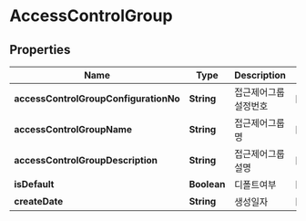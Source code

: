 
# AccessControlGroup

## Properties
Name | Type | Description | Notes
------------ | ------------- | ------------- | -------------
**accessControlGroupConfigurationNo** | **String** | 접근제어그룹설정번호 |  [optional]
**accessControlGroupName** | **String** | 접근제어그룹명 |  [optional]
**accessControlGroupDescription** | **String** | 접근제어그룹설명 |  [optional]
**isDefault** | **Boolean** | 디폴트여부 |  [optional]
**createDate** | **String** | 생성일자 |  [optional]



